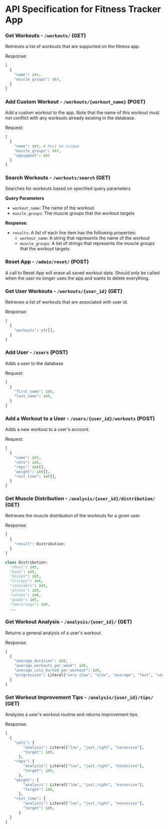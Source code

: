 # API Specification for Fitness Tracker App

### Get Workouts - `/workouts/` (GET)
Retrieves a list of workouts that are supported on the fitness app.

Response:
```python
[
  {
    "name": str,
    "muscle_groups": str,
  }
]
```

### Add Custom Workout - `/workouts/{workout_name}` (POST)
Add a custom workout to the app. Note that the name of this workout must not conflict with any workouts already existing in the database.

Request:
```python
[
  {
    "name": str, # Must be unique
    "muscle_groups": str,
    "equipment": str
  }
]
```

### Search Workouts - `/workouts/search` (GET)
Searches for workouts based on specified query parameters

**Query Parameters**
- `workout_name`: The name of the workout.
- `muscle_groups`: The muscle groups that the workout targets

**Response**:
- `results`: A list of each line item has the following properties:
  - `workout_name`: A string that represents the name of the workout
  - `muscle_groups`: A list of strings that represents the muscle groups that the workout targets


### Reset App - `/admin/reset/` (POST)
A call to Reset App will erase all saved workout data. Should only be called when the user no longer uses the app and wants to delete everything.

### Get User Workouts - `/workouts/{user_id}` (GET)
Retrieves a list of workouts that are associated with user id.

Response:
```python
[
  {
    "workouts": str[],
  }
]
```

### Add User - `/users` (POST)
Adds a user to the database

Request:
```python
[
  {
    "first_name": int,
    "last_name": int,
  }
]
```

### Add a Workout to a User - `/users/{user_id}/workouts` (POST)
Adds a new workout to a user's account.

Request:
```python
[
  {
    "name": str,
    "sets": int,
    "reps": int[],
    "weight": int[],
    "rest_time": int[],
  }
]
```

### Get Muscle Distribution - `/analysis/{user_id}/distribution/` (GET)
Retrieves the muscle distribution of the workouts for a given user.

Response:
```python
[
  {
    "result": Distribution;
  }
]
```
```python
class Distribution:
  "chest": int,
  "back": int,
  "biceps": int,
  "triceps": int,
  "shoulders": int,
  "glutes": int,
  "calves": int,
  "quads": int,
  "hamstrings": int,
  ...
```

### Get Workout Analysis - `/analysis/{user_id}/` (GET)
Returns a general analysis of a user's workout.

Response:
```python
[
  {
    "average_duration": int,
    "average_workouts_per_week": int,
    "average_cals_burned_per_workout": int,
    "progression": Literal["very slow", "slow", "average", "fast", "very fast"]
  }
]
```

### Get Workout Improvement Tips - `/analysis/{user_id}/tips/` (GET)
Analyzes a user's workout routine and returns improvement tips.

Response:
```python
[
  {
    "sets": {
        "analysis": Literal["low", "just_right", "excessive"],
        "target": int,
      },
    "reps": {
        "analysis": Literal["low", "just_right", "excessive"],
        "target": int,
      },
    "weight": {
        "analysis": Literal["low", "just_right", "excessive"],
        "target": int,
      },
    "rest_time": {
        "analysis": Literal["low", "just_right", "excessive"],
        "target": int,
      }
  }
]
```
